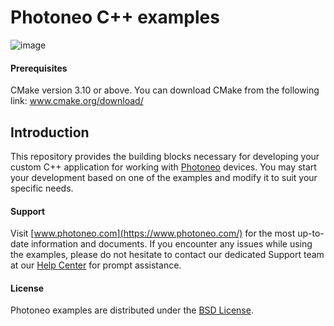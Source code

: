 # Photoneo C++ examples
![image](https://photoneo.com/files/dw/dw/github/Personal_Linkedin_banner_v2.png)

#### Prerequisites

CMake version 3.10 or above. You can download CMake from the following link: www.cmake.org/download/

## Introduction
This repository provides the building blocks necessary for developing your custom C++ application for working with [Photoneo](https://www.photoneo.com/) devices. 
You may start your development based on one of the examples and modify it to suit your specific needs. 


#### Support
Visit [www.photoneo.com](https://www.photoneo.com/) for the most up-to-date information and documents. If you encounter any issues while using the examples, please do not hesitate to contact our dedicated Support team at our [Help Center](https://www.photoneo.com/Help-Center) for prompt assistance.

#### License
Photoneo examples are distributed under the [BSD License](https://github.com/photoneo-3d/photoneo-cpp-examples/blob/main/LICENSE).
